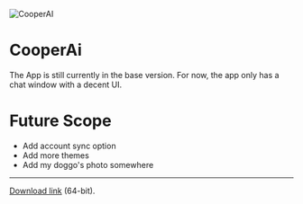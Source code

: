 ![CooperAI](https://github.com/kinxyo/CooperAI/assets/90744941/51aa36b1-dc35-4d16-9332-27102a4164b5)

# CooperAi

The App is still currently in the base version. For now, the app only has a chat window with a decent UI.

Future Scope
============

- Add account sync option
- Add more themes
- Add my doggo's photo somewhere

---
[Download link](https://drive.google.com/file/d/1bQvQr4LJgMQss1d3HIMUQDc3l5eMmMQS/view?usp=drive_link) (64-bit).